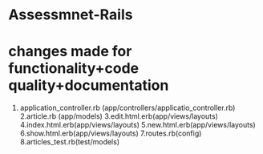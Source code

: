 # Assessmnet-Rails

# changes made for functionality+code quality+documentation 
1. application_controller.rb (app/controllers/applicatio_controller.rb) 
2.article.rb (app/models)
3.edit.html.erb(app/views/layouts) 
4.index.html.erb(app/views/layouts)
5.new.html.erb(app/views/layouts) 
6.show.html.erb(app/views/layouts) 
7.routes.rb(config)
8.articles_test.rb(test/models)
